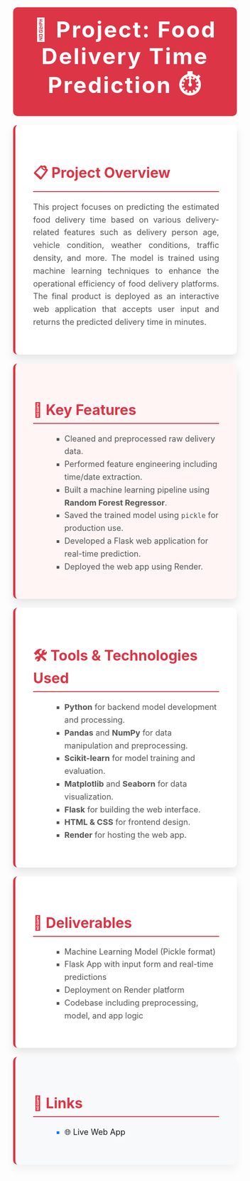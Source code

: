 <h1 style="text-align: center; color: #fff; background-color: #dc3545; padding: 20px; font-size: 50px; font-weight: bold; letter-spacing: 3px; margin: 0; border-radius: 10px;">
    🛵 Project: Food Delivery Time Prediction ⏱️
</h1>

<section style="padding: 40px; margin: 20px auto; max-width: 900px; background-color: #ffffff; border-radius: 10px; box-shadow: 0 10px 20px rgba(0, 0, 0, 0.1); border-left: 5px solid #dc3545;">
    <h2 style="color: #dc3545; font-size: 32px; border-bottom: 2px solid #dc3545; padding-bottom: 10px; margin-bottom: 20px;">📋 Project Overview</h2>
    <p style="font-size: 18px; color: #555; line-height: 1.6; text-align: justify;">
        This project focuses on predicting the estimated food delivery time based on various delivery-related features such as delivery person age, vehicle condition, weather conditions, traffic density, and more. The model is trained using machine learning techniques to enhance the operational efficiency of food delivery platforms.
        The final product is deployed as an interactive web application that accepts user input and returns the predicted delivery time in minutes.
    </p>
</section>

<section style="padding: 40px; margin: 20px auto; max-width: 900px; background-color: #fff5f5; border-radius: 10px; box-shadow: 0 10px 20px rgba(0, 0, 0, 0.1); border-left: 5px solid #dc3545;">
    <h2 style="color: #dc3545; font-size: 32px; border-bottom: 2px solid #dc3545; padding-bottom: 10px; margin-bottom: 20px;">🔑 Key Features</h2>
    <ul style="font-size: 18px; color: #555; list-style-type: square; margin-left: 40px; line-height: 1.6;">
        <li>Cleaned and preprocessed raw delivery data.</li>
        <li>Performed feature engineering including time/date extraction.</li>
        <li>Built a machine learning pipeline using <strong>Random Forest Regressor</strong>.</li>
        <li>Saved the trained model using <code>pickle</code> for production use.</li>
        <li>Developed a Flask web application for real-time prediction.</li>
        <li>Deployed the web app using Render.</li>
    </ul>
</section>

<section style="padding: 40px; margin: 20px auto; max-width: 900px; background-color: #ffffff; border-radius: 10px; box-shadow: 0 10px 20px rgba(0, 0, 0, 0.1); border-left: 5px solid #dc3545;">
    <h2 style="color: #dc3545; font-size: 32px; border-bottom: 2px solid #dc3545; padding-bottom: 10px; margin-bottom: 20px;">🛠 Tools & Technologies Used</h2>
    <ul style="font-size: 18px; color: #555; list-style-type: square; margin-left: 40px; line-height: 1.6;">
        <li><strong>Python</strong> for backend model development and processing.</li>
        <li><strong>Pandas</strong> and <strong>NumPy</strong> for data manipulation and preprocessing.</li>
        <li><strong>Scikit-learn</strong> for model training and evaluation.</li>
        <li><strong>Matplotlib</strong> and <strong>Seaborn</strong> for data visualization.</li>
        <li><strong>Flask</strong> for building the web interface.</li>
        <li><strong>HTML & CSS</strong> for frontend design.</li>
        <li><strong>Render</strong> for hosting the web app.</li>
    </ul>
</section>

<section style="padding: 40px; margin: 20px auto; max-width: 900px; background-color: #ffffff; border-radius: 10px; box-shadow: 0 10px 20px rgba(0, 0, 0, 0.1); border-left: 5px solid #dc3545;">
    <h2 style="color: #dc3545; font-size: 32px; border-bottom: 2px solid #dc3545; padding-bottom: 10px; margin-bottom: 20px;">📝 Deliverables</h2>
    <ul style="font-size: 18px; color: #555; list-style-type: square; margin-left: 40px; line-height: 1.6;">
        <li>Machine Learning Model (Pickle format)</li>
        <li>Flask App with input form and real-time predictions</li>
        <li>Deployment on Render platform</li>
        <li>Codebase including preprocessing, model, and app logic</li>
    </ul>
</section>

<section style="padding: 40px; margin: 20px auto; max-width: 900px; background-color: #f8f9fa; border-radius: 10px; box-shadow: 0 10px 20px rgba(0, 0, 0, 0.05); border-left: 5px solid #dc3545;">
    <h2 style="color: #dc3545; font-size: 32px; border-bottom: 2px solid #dc3545; padding-bottom: 10px; margin-bottom: 20px;">🔗 Links</h2>
    <ul style="font-size: 18px; color: #007bff; list-style-type: square; margin-left: 40px; line-height: 1.6;">
        <li><a href="https://food-delivery-time-prediction-z1qp.onrender.com/" target="_blank" style="text-decoration: none;">🌐 Live Web App</a></li>
    </ul>
</section>
